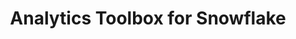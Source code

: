 ---
title: Analytics Toolbox for Snowflake
description: "Analytics Toolbox for Snowflake"
icon: "/img/icons/snowflake-analytics-toolbox.png"
type: examples
aliases:
    - /analytics-toolbox-sf/examples/
---